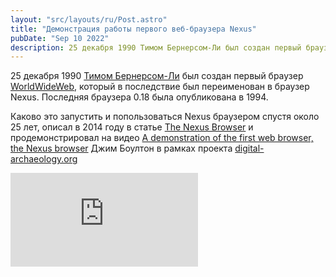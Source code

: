 ```yaml
---
layout: "src/layouts/ru/Post.astro"
title: "Демонстрация работы первого веб-браузера Nexus"
pubDate: "Sep 10 2022"
description: 25 декабря 1990 Тимом Бернерсом-Ли был создан первый браузер WorldWideWeb, который в последствие был переименован в браузер Nexus. Последняя браузера 0.18 была опубликована в 1994.
---
```


25 декабря 1990 [Тимом Бернерсом-Ли](https://ru.wikipedia.org/wiki/%D0%91%D0%B5%D1%80%D0%BD%D0%B5%D1%80%D1%81-%D0%9B%D0%B8,_%D0%A2%D0%B8%D0%BC) был создан первый браузер [WorldWideWeb](https://en.wikipedia.org/wiki/WorldWideWeb), который в последствие был переименован в браузер Nexus. Последняя браузера 0.18 была опубликована в 1994.

Каково это запустить и попользоваться Nexus браузером спустя около 25 лет, описал в 2014 году в статье [The Nexus Browser](https://digital-archaeology.org/the-nexus-browser/) и продемонстрировал на видео [A demonstration of the first web browser, the Nexus browser](https://www.youtube.com/watch?v=3c3Rt6QbHDw) Джим Боултон в рамках проекта [digital-archaeology.org](https://digital-archaeology.org/)

<iframe src="https://www.youtube.com/embed/3c3Rt6QbHDw" title="YouTube video player" frameborder="0" allowfullscreen></iframe>
